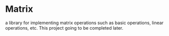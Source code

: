 # Matrix
a library for implementing matrix operations such as basic operations, linear operations, etc.
This project going to be completed later.
